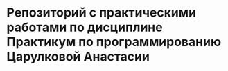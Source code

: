 # Репозиторий с практическими работами по дисциплине Практикум по программированию Царулковой Анастасии
 

